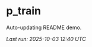 # p_train

Auto-updating README demo.

<!--START_SECTION:status-->
_Last run: 2025-10-03 12:40 UTC_
<!--END_SECTION:status-->












































































































































































































































































































































































































































































































































































































































































































































































































































































































































































































































